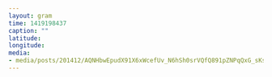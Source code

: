 ```yaml
---
layout: gram
time: 1419198437
caption: ""
latitude: 
longitude: 
media:
- media/posts/201412/AQNHbwEpudX91X6xWcefUv_N6hSh0srVQfQ891pZNPqQxG_sKs1ZMvfefMJHrwNHYDmVtUjdeeFS6tRBH4vs5HLE7kbejy3KvFL_YSg_17841781924000351.mp4
---
```

